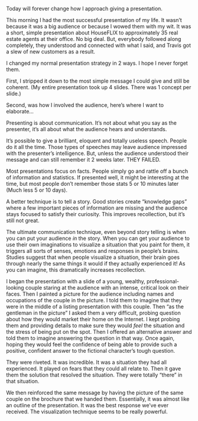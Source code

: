 <!--
slug: giving-meaningful-presentations
date: Mon Feb 11 2008 09:00:00 GMT+0100 (CET)
tags: presentations, marketing, sales
title: Giving Meaningful Presentations
id: 98737181
link: http://joreteg.com/post/98737181/giving-meaningful-presentations
raw: {"blog_name":"henrikjoreteg","id":98737181,"post_url":"http://joreteg.com/post/98737181/giving-meaningful-presentations","slug":"giving-meaningful-presentations","type":"text","date":"2008-02-11 08:00:00 GMT","timestamp":1202716800,"state":"published","format":"markdown","reblog_key":"BJcI3Q7C","tags":["presentations","marketing","sales"],"short_url":"http://tmblr.co/ZgL_Yy5ufmT","recommended_source":null,"recommended_color":null,"highlighted":[],"note_count":0,"title":"Giving Meaningful Presentations","body":"<p>Today will forever change how I approach giving a presentation.</p>\n\n<p>This morning I had the most successful presentation of my life. It wasn&rsquo;t because it was a big audience or because I wowed them with my wit. It was a short, simple presentation about HouseFLIX to approximately 35 real estate agents at their office. No big deal. But, everybody followed along completely, they understood and connected with what I said, and Travis got a slew of new customers as a result.</p>\n\n<p>I changed my normal presentation strategy in 2 ways. I hope I never forget them.</p>\n\n<p>First, I stripped it down to the most simple message I could give and still be coherent. (My entire presentation took up 4 slides. There was 1 concept per slide.)</p>\n\n<p>Second, was how I involved the audience, here&rsquo;s where I want to elaborate&hellip;</p>\n\n<p>Presenting is about communication. It&rsquo;s not about what you say as the presenter, it&rsquo;s all about what the audience hears and understands.</p>\n\n<p>It&rsquo;s possible to give a brilliant, eloquent and totally useless speech. People do it all the time. Those types of speeches may leave  audience impressed with the presenter&rsquo;s intelligence. But, unless the audience understood his message and can still remember it 2 weeks later. HE FAILED.</p>\n\n<p>Most presentations focus on facts. People simply go and rattle off a bunch of information and statistics. If presented well, it might be interesting at the time, but most people don&rsquo;t remember those stats 5 or 10 minutes later (Much less 5 or 10 days).</p>\n\n<p>A better technique is to tell a story. Good stories create &ldquo;knowledge gaps&rdquo; where a few important pieces of information are missing and the audience stays focused to satisfy their curiosity. This improves recollection, but it&rsquo;s still not great.</p>\n\n<p>The ultimate communication technique, even beyond story telling is when you can put your audience <em>in</em> the story. When you can get your audience to use their own imaginations to visualize a situation that you paint for them, it triggers all sorts of senses, emotions and responses in people&rsquo;s brains. Studies suggest that when people visualize a situation, their brain goes through nearly the same things it would if they actually experienced it! As you can imagine, this dramatically increases recollection.</p>\n\n<p>I began the presentation with a slide of a young, wealthy, professional-looking couple staring at the audience with an intense, critical look on their faces. Then I painted a picture for the audience including names and occupations of the couple in the picture. I told them to imagine that they were in the middle of a listing presentation with this couple. Then &ldquo;as the gentleman in the picture&rdquo; I asked them a very difficult, probing question about how they would market their home on the Internet. I kept probing them and providing details to make sure they would <em>feel</em> the situation and the stress of being put on the spot. Then I offered an alternative answer and told them to imagine answering the question in that way. Once again, hoping they would feel the confidence of being able to provide such a positive, confident answer to the fictional character&rsquo;s tough question.</p>\n\n<p>They were riveted. It was incredible. It was a situation they had all experienced. It played on fears that they could all relate to. Then it gave them the solution that resolved the situation. They were totally &ldquo;there&rdquo; in that situation.</p>\n\n<p>We then reinforced the same message by having the picture of the same couple on the brochure that we handed them. Essentially, it was almost like an outline of the presentation. It was the best response we&rsquo;ve ever received. The visualization technique seems to be really powerful.</p>","reblog":{"tree_html":"","comment":"<p>Today will forever change how I approach giving a presentation.</p>\n\n<p>This morning I had the most successful presentation of my life. It wasn’t because it was a big audience or because I wowed them with my wit. It was a short, simple presentation about HouseFLIX to approximately 35 real estate agents at their office. No big deal. But, everybody followed along completely, they understood and connected with what I said, and Travis got a slew of new customers as a result.</p>\n\n<p>I changed my normal presentation strategy in 2 ways. I hope I never forget them.</p>\n\n<p>First, I stripped it down to the most simple message I could give and still be coherent. (My entire presentation took up 4 slides. There was 1 concept per slide.)</p>\n\n<p>Second, was how I involved the audience, here’s where I want to elaborate…</p>\n\n<p>Presenting is about communication. It’s not about what you say as the presenter, it’s all about what the audience hears and understands.</p>\n\n<p>It’s possible to give a brilliant, eloquent and totally useless speech. People do it all the time. Those types of speeches may leave  audience impressed with the presenter’s intelligence. But, unless the audience understood his message and can still remember it 2 weeks later. HE FAILED.</p>\n\n<p>Most presentations focus on facts. People simply go and rattle off a bunch of information and statistics. If presented well, it might be interesting at the time, but most people don’t remember those stats 5 or 10 minutes later (Much less 5 or 10 days).</p>\n\n<p>A better technique is to tell a story. Good stories create “knowledge gaps” where a few important pieces of information are missing and the audience stays focused to satisfy their curiosity. This improves recollection, but it’s still not great.</p>\n\n<p>The ultimate communication technique, even beyond story telling is when you can put your audience <em>in</em> the story. When you can get your audience to use their own imaginations to visualize a situation that you paint for them, it triggers all sorts of senses, emotions and responses in people’s brains. Studies suggest that when people visualize a situation, their brain goes through nearly the same things it would if they actually experienced it! As you can imagine, this dramatically increases recollection.</p>\n\n<p>I began the presentation with a slide of a young, wealthy, professional-looking couple staring at the audience with an intense, critical look on their faces. Then I painted a picture for the audience including names and occupations of the couple in the picture. I told them to imagine that they were in the middle of a listing presentation with this couple. Then “as the gentleman in the picture” I asked them a very difficult, probing question about how they would market their home on the Internet. I kept probing them and providing details to make sure they would <em>feel</em> the situation and the stress of being put on the spot. Then I offered an alternative answer and told them to imagine answering the question in that way. Once again, hoping they would feel the confidence of being able to provide such a positive, confident answer to the fictional character’s tough question.</p>\n\n<p>They were riveted. It was incredible. It was a situation they had all experienced. It played on fears that they could all relate to. Then it gave them the solution that resolved the situation. They were totally “there” in that situation.</p>\n\n<p>We then reinforced the same message by having the picture of the same couple on the brochure that we handed them. Essentially, it was almost like an outline of the presentation. It was the best response we’ve ever received. The visualization technique seems to be really powerful.</p>"},"trail":[{"blog":{"name":"henrikjoreteg","active":true,"theme":{"header_full_width":1500,"header_full_height":500,"header_focus_width":676,"header_focus_height":380,"avatar_shape":"circle","background_color":"#F6F6F6","body_font":"Helvetica Neue","header_bounds":"0,1249,380,573","header_image":"http://static.tumblr.com/df7befc8b0387cf597578e613c221cb3/uzkwgdq/FAjnt7hyg/tumblr_static_agmw2bdhkjs4ws4sscw44swgc.jpg","header_image_focused":"http://static.tumblr.com/df7befc8b0387cf597578e613c221cb3/uzkwgdq/1oSnt7hyh/tumblr_static_tumblr_static_agmw2bdhkjs4ws4sscw44swgc_focused_v3.jpg","header_image_scaled":"http://static.tumblr.com/df7befc8b0387cf597578e613c221cb3/uzkwgdq/FAjnt7hyg/tumblr_static_agmw2bdhkjs4ws4sscw44swgc_2048_v2.jpg","header_stretch":true,"link_color":"#529ECC","show_avatar":true,"show_description":true,"show_header_image":true,"show_title":true,"title_color":"#444444","title_font":"Helvetica Neue","title_font_weight":"bold"}},"post":{"id":"98737181"},"content_raw":"<p>Today will forever change how I approach giving a presentation.</p>\n\n<p>This morning I had the most successful presentation of my life. It wasn’t because it was a big audience or because I wowed them with my wit. It was a short, simple presentation about HouseFLIX to approximately 35 real estate agents at their office. No big deal. But, everybody followed along completely, they understood and connected with what I said, and Travis got a slew of new customers as a result.</p>\n\n<p>I changed my normal presentation strategy in 2 ways. I hope I never forget them.</p>\n\n<p>First, I stripped it down to the most simple message I could give and still be coherent. (My entire presentation took up 4 slides. There was 1 concept per slide.)</p>\n\n<p>Second, was how I involved the audience, here’s where I want to elaborate…</p>\n\n<p>Presenting is about communication. It’s not about what you say as the presenter, it’s all about what the audience hears and understands.</p>\n\n<p>It’s possible to give a brilliant, eloquent and totally useless speech. People do it all the time. Those types of speeches may leave  audience impressed with the presenter’s intelligence. But, unless the audience understood his message and can still remember it 2 weeks later. HE FAILED.</p>\n\n<p>Most presentations focus on facts. People simply go and rattle off a bunch of information and statistics. If presented well, it might be interesting at the time, but most people don’t remember those stats 5 or 10 minutes later (Much less 5 or 10 days).</p>\n\n<p>A better technique is to tell a story. Good stories create “knowledge gaps” where a few important pieces of information are missing and the audience stays focused to satisfy their curiosity. This improves recollection, but it’s still not great.</p>\n\n<p>The ultimate communication technique, even beyond story telling is when you can put your audience <em>in</em> the story. When you can get your audience to use their own imaginations to visualize a situation that you paint for them, it triggers all sorts of senses, emotions and responses in people’s brains. Studies suggest that when people visualize a situation, their brain goes through nearly the same things it would if they actually experienced it! As you can imagine, this dramatically increases recollection.</p>\n\n<p>I began the presentation with a slide of a young, wealthy, professional-looking couple staring at the audience with an intense, critical look on their faces. Then I painted a picture for the audience including names and occupations of the couple in the picture. I told them to imagine that they were in the middle of a listing presentation with this couple. Then “as the gentleman in the picture” I asked them a very difficult, probing question about how they would market their home on the Internet. I kept probing them and providing details to make sure they would <em>feel</em> the situation and the stress of being put on the spot. Then I offered an alternative answer and told them to imagine answering the question in that way. Once again, hoping they would feel the confidence of being able to provide such a positive, confident answer to the fictional character’s tough question.</p>\n\n<p>They were riveted. It was incredible. It was a situation they had all experienced. It played on fears that they could all relate to. Then it gave them the solution that resolved the situation. They were totally “there” in that situation.</p>\n\n<p>We then reinforced the same message by having the picture of the same couple on the brochure that we handed them. Essentially, it was almost like an outline of the presentation. It was the best response we’ve ever received. The visualization technique seems to be really powerful.</p>","content":"<p>Today will forever change how I approach giving a presentation.</p>\n\n<p>This morning I had the most successful presentation of my life. It wasn’t because it was a big audience or because I wowed them with my wit. It was a short, simple presentation about HouseFLIX to approximately 35 real estate agents at their office. No big deal. But, everybody followed along completely, they understood and connected with what I said, and Travis got a slew of new customers as a result.</p>\n\n<p>I changed my normal presentation strategy in 2 ways. I hope I never forget them.</p>\n\n<p>First, I stripped it down to the most simple message I could give and still be coherent. (My entire presentation took up 4 slides. There was 1 concept per slide.)</p>\n\n<p>Second, was how I involved the audience, here’s where I want to elaborate…</p>\n\n<p>Presenting is about communication. It’s not about what you say as the presenter, it’s all about what the audience hears and understands.</p>\n\n<p>It’s possible to give a brilliant, eloquent and totally useless speech. People do it all the time. Those types of speeches may leave  audience impressed with the presenter’s intelligence. But, unless the audience understood his message and can still remember it 2 weeks later. HE FAILED.</p>\n\n<p>Most presentations focus on facts. People simply go and rattle off a bunch of information and statistics. If presented well, it might be interesting at the time, but most people don’t remember those stats 5 or 10 minutes later (Much less 5 or 10 days).</p>\n\n<p>A better technique is to tell a story. Good stories create “knowledge gaps” where a few important pieces of information are missing and the audience stays focused to satisfy their curiosity. This improves recollection, but it’s still not great.</p>\n\n<p>The ultimate communication technique, even beyond story telling is when you can put your audience <em>in</em> the story. When you can get your audience to use their own imaginations to visualize a situation that you paint for them, it triggers all sorts of senses, emotions and responses in people’s brains. Studies suggest that when people visualize a situation, their brain goes through nearly the same things it would if they actually experienced it! As you can imagine, this dramatically increases recollection.</p>\n\n<p>I began the presentation with a slide of a young, wealthy, professional-looking couple staring at the audience with an intense, critical look on their faces. Then I painted a picture for the audience including names and occupations of the couple in the picture. I told them to imagine that they were in the middle of a listing presentation with this couple. Then “as the gentleman in the picture” I asked them a very difficult, probing question about how they would market their home on the Internet. I kept probing them and providing details to make sure they would <em>feel</em> the situation and the stress of being put on the spot. Then I offered an alternative answer and told them to imagine answering the question in that way. Once again, hoping they would feel the confidence of being able to provide such a positive, confident answer to the fictional character’s tough question.</p>\n\n<p>They were riveted. It was incredible. It was a situation they had all experienced. It played on fears that they could all relate to. Then it gave them the solution that resolved the situation. They were totally “there” in that situation.</p>\n\n<p>We then reinforced the same message by having the picture of the same couple on the brochure that we handed them. Essentially, it was almost like an outline of the presentation. It was the best response we’ve ever received. The visualization technique seems to be really powerful.</p>","is_current_item":true,"is_root_item":true}]}
publish: 2008-02-011
-->


<p>Today will forever change how I approach giving a presentation.</p>

<p>This morning I had the most successful presentation of my life. It wasn&rsquo;t because it was a big audience or because I wowed them with my wit. It was a short, simple presentation about HouseFLIX to approximately 35 real estate agents at their office. No big deal. But, everybody followed along completely, they understood and connected with what I said, and Travis got a slew of new customers as a result.</p>

<p>I changed my normal presentation strategy in 2 ways. I hope I never forget them.</p>

<p>First, I stripped it down to the most simple message I could give and still be coherent. (My entire presentation took up 4 slides. There was 1 concept per slide.)</p>

<p>Second, was how I involved the audience, here&rsquo;s where I want to elaborate&hellip;</p>

<p>Presenting is about communication. It&rsquo;s not about what you say as the presenter, it&rsquo;s all about what the audience hears and understands.</p>

<p>It&rsquo;s possible to give a brilliant, eloquent and totally useless speech. People do it all the time. Those types of speeches may leave  audience impressed with the presenter&rsquo;s intelligence. But, unless the audience understood their message and can still remember it 2 weeks later. THEY FAILED.</p>

<p>Most presentations focus on facts. People simply go and rattle off a bunch of information and statistics. If presented well, it might be interesting at the time, but most people don&rsquo;t remember those stats 5 or 10 minutes later (Much less 5 or 10 days).</p>

<p>A better technique is to tell a story. Good stories create &ldquo;knowledge gaps&rdquo; where a few important pieces of information are missing and the audience stays focused to satisfy their curiosity. This improves recollection, but it&rsquo;s still not great.</p>

<p>The ultimate communication technique, even beyond story telling is when you can put your audience <em>in</em> the story. When you can get your audience to use their own imaginations to visualize a situation that you paint for them, it triggers all sorts of senses, emotions and responses in people&rsquo;s brains. Studies suggest that when people visualize a situation, their brain goes through nearly the same things it would if they actually experienced it! As you can imagine, this dramatically increases recollection.</p>

<p>I began the presentation with a slide of a young, wealthy, professional-looking couple staring at the audience with an intense, critical look on their faces. Then I painted a picture for the audience including names and occupations of the couple in the picture. I told them to imagine that they were in the middle of a listing presentation with this couple. Then &ldquo;as the gentleman in the picture&rdquo; I asked them a very difficult, probing question about how they would market their home on the Internet. I kept probing them and providing details to make sure they would <em>feel</em> the situation and the stress of being put on the spot. Then I offered an alternative answer and told them to imagine answering the question in that way. Once again, hoping they would feel the confidence of being able to provide such a positive, confident answer to the fictional character&rsquo;s tough question.</p>

<p>They were riveted. It was incredible. It was a situation they had all experienced. It played on fears that they could all relate to. Then it gave them the solution that resolved the situation. They were totally &ldquo;there&rdquo; in that situation.</p>

<p>We then reinforced the same message by having the picture of the same couple on the brochure that we handed them. Essentially, it was almost like an outline of the presentation. It was the best response we&rsquo;ve ever received. The visualization technique seems to be really powerful.</p>
